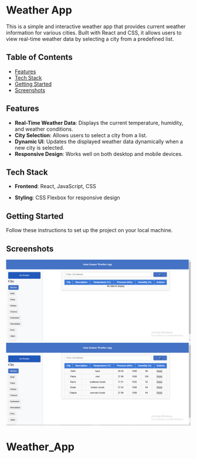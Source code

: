 # Weather App

This is a simple and interactive weather app that provides current weather information for various cities. Built with React and CSS, it allows users to view real-time weather data by selecting a city from a predefined list.

## Table of Contents

- [Features](#features)
- [Tech Stack](#tech-stack)
- [Getting Started](#getting-started)
- [Screenshots](#screenshots)

## Features

- **Real-Time Weather Data**: Displays the current temperature, humidity, and weather conditions.
- **City Selection**: Allows users to select a city from a list.
- **Dynamic UI**: Updates the displayed weather data dynamically when a new city is selected.
- **Responsive Design**: Works well on both desktop and mobile devices.

## Tech Stack

- **Frontend**: React, JavaScript, CSS

- **Styling**: CSS Flexbox for responsive design

## Getting Started

Follow these instructions to set up the project on your local machine.

## Screenshots

![alt text](image.png)
![alt text](image-1.png)
# Weather_App
